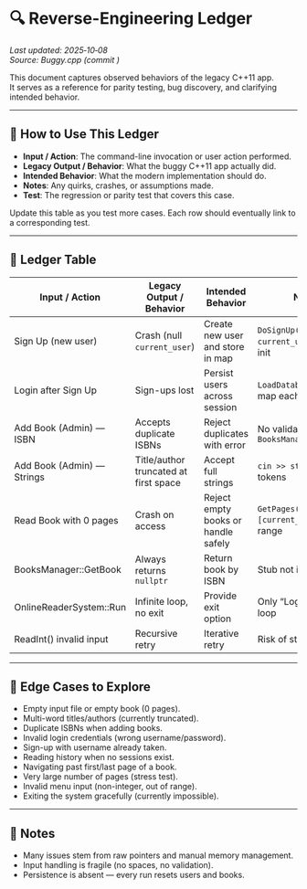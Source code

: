 # 🔍 Reverse-Engineering Ledger

_Last updated: 2025‑10‑08_  
_Source: Buggy.cpp (commit <hash>)_

This document captures observed behaviors of the legacy C++11 app.  
It serves as a reference for parity testing, bug discovery, and clarifying intended behavior.

---

## 📂 How to Use This Ledger
- **Input / Action**: The command-line invocation or user action performed.  
- **Legacy Output / Behavior**: What the buggy C++11 app actually did.  
- **Intended Behavior**: What the modern implementation should do.  
- **Notes**: Any quirks, crashes, or assumptions made.  
- **Test**: The regression or parity test that covers this case.  

Update this table as you test more cases. Each row should eventually link to a corresponding test.

---

## 🧾 Ledger Table

| Input / Action            | Legacy Output / Behavior            | Intended Behavior                  | Notes                                             | Test |
|----------------------------|-------------------------------------|------------------------------------|--------------------------------------------------|------|
| Sign Up (new user)         | Crash (null `current_user`)         | Create new user and store in map    | `DoSignUp()` uses `current_user` before init      | `tests/test_users.py::test_signup_creates_user` |
| Login after Sign Up        | Sign-ups lost                       | Persist users across session        | `LoadDatabase()` wipes map each login             | `tests/test_users.py::test_users_persist_after_login` |
| Add Book (Admin) — ISBN    | Accepts duplicate ISBNs             | Reject duplicates with error        | No validation in `BooksManager::AddBook`          | `tests/test_books.py::test_duplicate_isbn_rejected` |
| Add Book (Admin) — Strings | Title/author truncated at first space | Accept full strings               | `cin >> str` only reads tokens                    | `tests/test_books.py::test_full_title_and_author` |
| Read Book with 0 pages     | Crash on access                     | Reject empty books or handle safely | `GetPages()[current_page]` out of range           | `tests/test_books.py::test_empty_book_rejected` |
| BooksManager::GetBook      | Always returns `nullptr`            | Return book by ISBN                 | Stub not implemented                              | `tests/test_books.py::test_get_book_by_isbn` |
| OnlineReaderSystem::Run    | Infinite loop, no exit              | Provide exit option                 | Only “Login/Sign Up” loop                         | `tests/test_system.py::test_exit_option` |
| ReadInt() invalid input    | Recursive retry                     | Iterative retry                     | Risk of stack overflow                            | `tests/test_cli.py::test_invalid_input_retry` |

---

## 🧪 Edge Cases to Explore
- Empty input file or empty book (0 pages).  
- Multi-word titles/authors (currently truncated).  
- Duplicate ISBNs when adding books.  
- Invalid login credentials (wrong username/password).  
- Sign-up with username already taken.  
- Reading history when no sessions exist.  
- Navigating past first/last page of a book.  
- Very large number of pages (stress test).  
- Invalid menu input (non-integer, out of range).  
- Exiting the system gracefully (currently impossible).  

---

## 📖 Notes
- Many issues stem from raw pointers and manual memory management.  
- Input handling is fragile (no spaces, no validation).  
- Persistence is absent — every run resets users and books.
